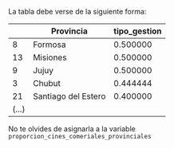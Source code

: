 La tabla debe verse de la siguiente forma: 

||Provincia|tipo_gestion|
|---|---|---|
|8|Formosa|0.500000|
|13|Misiones|0.500000|
|9|Jujuy|0.500000|
|3|Chubut|0.444444|
|21|Santiago del Estero|0.400000|
|(...)|

No te olvides de asignarla a la variable `proporcion_cines_comeriales_provinciales`
